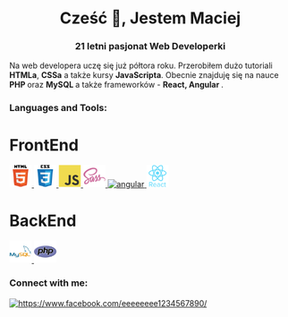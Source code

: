 <h1 align="center">Cześć 👋, Jestem Maciej</h1>
<h3 align="center">21 letni pasjonat Web Developerki</h3>

<p align="left">
  Na web developera uczę się już półtora roku. Przerobiłem dużo tutoriali <b>HTMLa</b>, <b>CSSa</b> a także kursy <b>JavaScripta</b>. 
  Obecnie znajduję się na nauce <b> PHP </b> oraz <b> MySQL </b> a także frameworków - <b> React, Angular </b>.
</p>

<h3 align="left">Languages and Tools:</h3>
<p align="left"> 
  
  <h1>FrontEnd</h1>
  
<a href="https://www.w3.org/html/" target="_blank" rel="noreferrer"> <img src="https://raw.githubusercontent.com/devicons/devicon/master/icons/html5/html5-original-wordmark.svg" alt="html5" width="40" height="40"/> </a><a href="https://www.w3schools.com/css/" target="_blank" rel="noreferrer"> <img src="https://raw.githubusercontent.com/devicons/devicon/master/icons/css3/css3-original-wordmark.svg" alt="css3" width="40" height="40"/> </a><a href="https://developer.mozilla.org/en-US/docs/Web/JavaScript" target="_blank" rel="noreferrer"> <img src="https://raw.githubusercontent.com/devicons/devicon/master/icons/javascript/javascript-original.svg" alt="javascript" width="40" height="40"/> </a> <a href="https://sass-lang.com" target="_blank" rel="noreferrer"> <img src="https://raw.githubusercontent.com/devicons/devicon/master/icons/sass/sass-original.svg" alt="sass" width="40" height="40"/> </a>  <a href="https://angular.io" target="_blank" rel="noreferrer"> <img src="https://angular.io/assets/images/logos/angular/angular.svg" alt="angular" width="40" height="40"/> </a><a href="https://reactjs.org/" target="_blank" rel="noreferrer"> <img src="https://raw.githubusercontent.com/devicons/devicon/master/icons/react/react-original-wordmark.svg" alt="react" width="40" height="40"/> </a>
  
  <h1>BackEnd</h1>
 <a href="https://www.mysql.com/" target="_blank" rel="noreferrer"> <img src="https://raw.githubusercontent.com/devicons/devicon/master/icons/mysql/mysql-original-wordmark.svg" alt="mysql" width="40" height="40"/> </a><a href="https://www.php.net" target="_blank" rel="noreferrer"> <img src="https://raw.githubusercontent.com/devicons/devicon/master/icons/php/php-original.svg" alt="php" width="40" height="40"/> </a> 
  


</p>


<h3 align="left">Connect with me:</h3>

<a href="https://fb.com/https://www.facebook.com/eeeeeeee1234567890/" target="blank"><img align="center" src="https://raw.githubusercontent.com/rahuldkjain/github-profile-readme-generator/master/src/images/icons/Social/facebook.svg" alt="https://www.facebook.com/eeeeeeee1234567890/" height="30" width="40" /></a>
</p>
